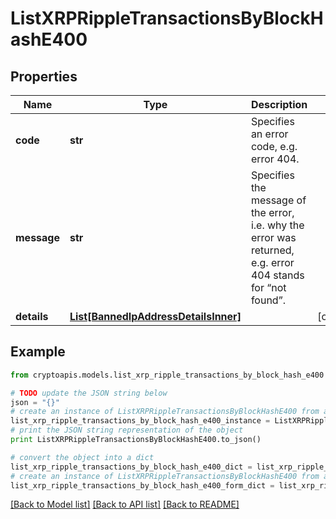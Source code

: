 # ListXRPRippleTransactionsByBlockHashE400


## Properties
Name | Type | Description | Notes
------------ | ------------- | ------------- | -------------
**code** | **str** | Specifies an error code, e.g. error 404. | 
**message** | **str** | Specifies the message of the error, i.e. why the error was returned, e.g. error 404 stands for “not found”. | 
**details** | [**List[BannedIpAddressDetailsInner]**](BannedIpAddressDetailsInner.md) |  | [optional] 

## Example

```python
from cryptoapis.models.list_xrp_ripple_transactions_by_block_hash_e400 import ListXRPRippleTransactionsByBlockHashE400

# TODO update the JSON string below
json = "{}"
# create an instance of ListXRPRippleTransactionsByBlockHashE400 from a JSON string
list_xrp_ripple_transactions_by_block_hash_e400_instance = ListXRPRippleTransactionsByBlockHashE400.from_json(json)
# print the JSON string representation of the object
print ListXRPRippleTransactionsByBlockHashE400.to_json()

# convert the object into a dict
list_xrp_ripple_transactions_by_block_hash_e400_dict = list_xrp_ripple_transactions_by_block_hash_e400_instance.to_dict()
# create an instance of ListXRPRippleTransactionsByBlockHashE400 from a dict
list_xrp_ripple_transactions_by_block_hash_e400_form_dict = list_xrp_ripple_transactions_by_block_hash_e400.from_dict(list_xrp_ripple_transactions_by_block_hash_e400_dict)
```
[[Back to Model list]](../README.md#documentation-for-models) [[Back to API list]](../README.md#documentation-for-api-endpoints) [[Back to README]](../README.md)


